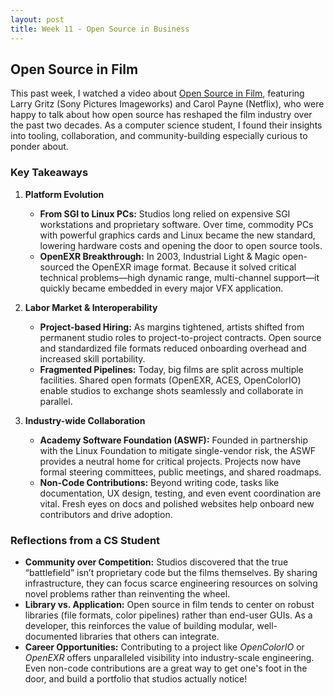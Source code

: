```yaml
---
layout: post
title: Week 11 - Open Source in Business
---
```


## Open Source in Film

This past week, I watched a video about [Open Source in Film](https://www.youtube.com/watch?v=DDfD3uvsjtA&list=PLUFGT4sqMUn86VIBg53a3u7y34-lzZQJ8&index=5), featuring Larry Gritz (Sony Pictures Imageworks) and Carol Payne (Netflix), who were happy to talk about how open source has reshaped the film industry over the past two decades. As a computer science student, I found their insights into tooling, collaboration, and community-building especially curious to ponder about.

### Key Takeaways

1. **Platform Evolution**  
   - **From SGI to Linux PCs:**  Studios long relied on expensive SGI workstations and proprietary software. Over time, commodity PCs with powerful graphics cards and Linux became the new standard, lowering hardware costs and opening the door to open source tools.  
   - **OpenEXR Breakthrough:**  In 2003, Industrial Light & Magic open-sourced the OpenEXR image format. Because it solved critical technical problems—high dynamic range, multi-channel support—it quickly became embedded in every major VFX application.

2. **Labor Market & Interoperability**  
   - **Project-based Hiring:**  As margins tightened, artists shifted from permanent studio roles to project-to-project contracts. Open source and standardized file formats reduced onboarding overhead and increased skill portability.  
   - **Fragmented Pipelines:**  Today, big films are split across multiple facilities. Shared open formats (OpenEXR, ACES, OpenColorIO) enable studios to exchange shots seamlessly and collaborate in parallel.

3. **Industry-wide Collaboration**  
   - **Academy Software Foundation (ASWF):**  Founded in partnership with the Linux Foundation to mitigate single-vendor risk, the ASWF provides a neutral home for critical projects. Projects now have formal steering committees, public meetings, and shared roadmaps.  
   - **Non-Code Contributions:**  Beyond writing code, tasks like documentation, UX design, testing, and even event coordination are vital. Fresh eyes on docs and polished websites help onboard new contributors and drive adoption.

### Reflections from a CS Student

- **Community over Competition:**  Studios discovered that the true “battlefield” isn’t proprietary code but the films themselves. By sharing infrastructure, they can focus scarce engineering resources on solving novel problems rather than reinventing the wheel.
- **Library vs. Application:**  Open source in film tends to center on robust libraries (file formats, color pipelines) rather than end-user GUIs. As a developer, this reinforces the value of building modular, well-documented libraries that others can integrate.
- **Career Opportunities:**  Contributing to a project like *OpenColorIO* or *OpenEXR* offers unparalleled visibility into industry-scale engineering. Even non-code contributions are a great way to get one's foot in the door, and build a portfolio that studios actually notice!

